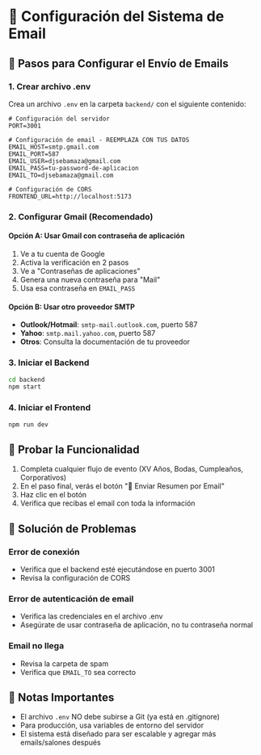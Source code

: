 # 📧 Configuración del Sistema de Email

## 🚀 Pasos para Configurar el Envío de Emails

### 1. Crear archivo .env
Crea un archivo `.env` en la carpeta `backend/` con el siguiente contenido:

```env
# Configuración del servidor
PORT=3001

# Configuración de email - REEMPLAZA CON TUS DATOS
EMAIL_HOST=smtp.gmail.com
EMAIL_PORT=587
EMAIL_USER=djsebamaza@gmail.com
EMAIL_PASS=tu-password-de-aplicacion
EMAIL_TO=djsebamaza@gmail.com

# Configuración de CORS
FRONTEND_URL=http://localhost:5173
```

### 2. Configurar Gmail (Recomendado)

#### Opción A: Usar Gmail con contraseña de aplicación
1. Ve a tu cuenta de Google
2. Activa la verificación en 2 pasos
3. Ve a "Contraseñas de aplicaciones"
4. Genera una nueva contraseña para "Mail"
5. Usa esa contraseña en `EMAIL_PASS`

#### Opción B: Usar otro proveedor SMTP
- **Outlook/Hotmail**: `smtp-mail.outlook.com`, puerto 587
- **Yahoo**: `smtp.mail.yahoo.com`, puerto 587
- **Otros**: Consulta la documentación de tu proveedor

### 3. Iniciar el Backend
```bash
cd backend
npm start
```

### 4. Iniciar el Frontend
```bash
npm run dev
```

## 🧪 Probar la Funcionalidad

1. Completa cualquier flujo de evento (XV Años, Bodas, Cumpleaños, Corporativos)
2. En el paso final, verás el botón "📧 Enviar Resumen por Email"
3. Haz clic en el botón
4. Verifica que recibas el email con toda la información

## 🔧 Solución de Problemas

### Error de conexión
- Verifica que el backend esté ejecutándose en puerto 3001
- Revisa la configuración de CORS

### Error de autenticación de email
- Verifica las credenciales en el archivo .env
- Asegúrate de usar contraseña de aplicación, no tu contraseña normal

### Email no llega
- Revisa la carpeta de spam
- Verifica que `EMAIL_TO` sea correcto

## 📝 Notas Importantes

- El archivo `.env` NO debe subirse a Git (ya está en .gitignore)
- Para producción, usa variables de entorno del servidor
- El sistema está diseñado para ser escalable y agregar más emails/salones después

